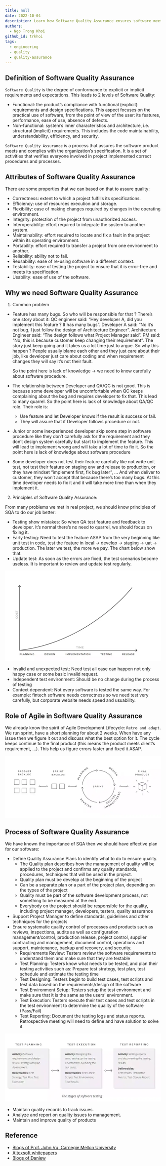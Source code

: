 ```yaml
---
title: null
date: 2022-10-04
description: Learn how Software Quality Assurance ensures software meets requirements through testing, planning, and process control to improve reliability, usability, and maintainability in development projects.
authors:
  - Ngo Trong Khoi
github_id: trkhoi
tags:
  - engineering
  - quality
  - quality-assurance
---
```


## Definition of Software Quality Assurance

`Software Quality` is the degree of conformance to explicit or implicit requirements and expectations. This leads to 2 levels of Software Quality:

- Functional: the product’s compliance with functional (explicit) requirements and design specifications. This aspect focuses on the practical use of software, from the point of view of the user: its features, performance, ease of use, absence of defects.
- Non-functional: system’s inner characteristics and architecture, i.e. structural (implicit) requirements. This includes the code maintainability, understandability, efficiency, and security.

`Software Quality Assurance` is a process that assures the software product meets and complies with the organization’s specification. It is a set of activities that verifies everyone involved in project implemented correct procedures and processes.

## Attributes of Software Quality Assurance

There are some properties that we can based on that to assure quality:

- Correctness: extent to which a project fulfills its specifications.
- Efficiency: use of resources execution and storage.
- Flexibility: ease of making changes required by changes in the operating environment.
- Integrity: protection of the project from unauthorized access.
- Interoperability: effort required to integrate the system to another system.
- Maintainability: effort required to locate and fix a fault in the project within its operating environment.
- Portability: effort required to transfer a project from one environment to another.
- Reliability: ability not to fail.
- Reusability: ease of re-using software in a different context.
- Testability: ease of testing the project to ensure that it is error-free and meets its specification.
- Usability: ease of use of the software.

## Why we need Software Quality Assurance

1. Common problem

- Feature has many bugs. So who will be responsible for that ? There’s one story about it: QC engineer said: “Hey developer A, did you implement this feature ? It has many bugs”. Developer A said: “No it’s not bug, I just follow the design of Architecture Engineer”. Architecture Engineer said: “The design follows what Project Manager said”. PM said: “No, this is because customer keep changing their requirement”. The story just keep going and it takes us a lot time just to argue. So why this happen ? People usually blame each other and they just care about their job, like developer just care about coding and when requirement changes they will say it’s not their fault.

  So the point here is lack of knowledge → we need to know carefully about software procedure.

- The relationship between Developer and QA/QC is not good. This is because some developer will be uncomfortable when QC keeps complaining about the bug and requires developer to fix that. This lead to many quarrel.
  So the point here is lack of knowledge about QA/QC role. Their role is:
  - Use feature and let Developer knows if the result is success or fail.
  - They will assure that if Developer follows procedure or not.
- Junior or some inexperienced developer skip some step in software procedure like they don’t carefully ask for the requirement and they don’t design system carefully but start to implement the feature. This will lead to implement wrong and will take a lot of time to fix it.
  So the point here is lack of knowledge about software procedure
- Some developer does not test their feature carefully like not write unit test, not test their feature on staging env and release to production, or they have mindset “implement first, fix bug later”, … And when deliver to customer, they won’t accept that because there’s too many bugs. At this time developer needs to fix it and it will take more time than when they implement it.

2. Principles of Software Quality Assurance:

From many problems we met in real project, we should know principles of SQA to do our job better:

- Testing show mistakes: So when QA test feature and feedback to developer. It’s normal there’s no need to quarrel, we should focus on fixing it.
- Early testing: Need to test the feature ASAP from the very beginning like unit test in code, test the feature in local → develop → staging → uat → production. The later we test, the more we pay. The chart below show that.
- Update test: As soon as the errors are fixed, the test scenarios become useless. It is important to review and update test regularly.

![](assets/software-quality-assurance_errors-cost.webp)

- Invalid and unexpected test: Need test all case can happen not only happy case or some basic invalid request.
- Independent test environment: Should be no change during the process of testing
- Context dependent: Not every software is tested the same way. For example: fintech software needs correctness so we need test very carefully, but corporate website needs speed and usuability.

## Role of Agile in Software Quality Assurance

We already know the spirit of Agile Development Lifecycle: `Retro and adapt`. We run sprint, have a short planning for about 2 weeks. When have any issue then we figure it out and discuss what the best option for it. The cycle keeps continue to the final product (this means the product meets client’s requirement, …). This help us figure errors faster and fixed it ASAP.

![](assets/software-quality-assurance_agile.webp)

## Process of Software Quality Assurance

We have known the importance of SQA then we should have effective plan for our software:

- Define Quality Assurance Plans to identify what to do to ensure quality.
  - The Quality plan describes how the management of quality will be applied to the project and confirms any quality standards, procedures, techniques that will be used in the project.
  - Quality plan must be develop at the beginning of the project
  - Can be a separate plan or a part of the project plan, depending on the types of the project
  - Quality must be part of the software development process, not something to be measured at the end.
  - Everybody on the project should be responsible for the quality, including project manager, developers, testers, quality assurance
- Support Project Manager to define standards, guidelines and other techniques for the projects
- Ensure systematic quality control of processes and products such as reviews, inspections, audits as well as configuration management/control, production release, project control, supplier contracting and management, document control, operations and support, maintenance, backup and recovery, and security.
  - Requirements Review: Testers review the software requirements to understand them and make sure that they are testable
  - Test Planning: Testers know what needs to be tested, and plan their testing activities such as: Prepare test strategy, test plan, test schedule and estimate the testing time
  - Test Designing: Testers begin to build test cases, test scripts and test data based on the requirements/design of the software
  - Test Environment Setup: Testers setup the test environment and make sure that it is the same as the users’ environment.
  - Test Execution: Testers execute their test cases and test scripts in the test environment to determine the quality of the software (Pass/Fail)
  - Test Reporting: Document the testing logs and status reports. Retrospective meeting will need to define and have solution to solve it.

![](assets/software-quality-assurance_the-stage-of-software-testing.webp)

- Maintain quality records to track issues.
- Analyze and report on quality issues to management.
- Maintain and improve quality of products

## Reference

- [Blogs of Prof. John Vu, Carnegie Mellon University](https://science-technology.vn/?s=chất+lượng+phần+mềm)
- [Altexsoft whitepapers](https://www.altexsoft.com/whitepapers/quality-assurance-quality-control-and-testing-the-basics-of-software-quality-management/)
- [Blogs of Danlew](https://blog.danlew.net/2022/06/22/maintaining-software-correctness/)
